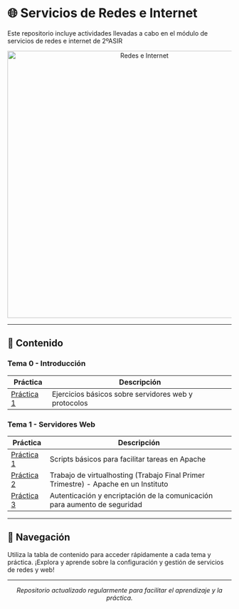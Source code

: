 # 🌐 Servicios de Redes e Internet 

Este repositorio incluye actividades llevadas a cabo en el módulo de servicios de redes e internet
de 2ºASIR

<p align="center">
  <img src="https://redeseinternetblog.wordpress.com/wp-content/uploads/2017/11/cropped-iab-global-network-644x4292.jpg" alt="Redes e Internet" width="600"/>
</p>

---

## 📂 Contenido

### Tema 0 - Introducción

| Práctica           | Descripción                                               |
|--------------------|-----------------------------------------------------------|
| [Práctica 1](Tema-0/Actividad-de-introducción.pdf) | Ejercicios básicos sobre servidores web y protocolos |

### Tema 1 - Servidores Web

| Práctica           | Descripción                                           |
|--------------------|-------------------------------------------------------|
| [Práctica 1](Tema-1/Práctica_1.1_ScriptsApache.md) | Scripts básicos para facilitar tareas en Apache      |
| [Práctica 2](Tema-1/Práctica_1.2_ServidoresWeb.md) | Trabajo de virtualhosting (Trabajo Final Primer Trimestre) - Apache en un Instituto   |
| [Práctica 3](Tema-1/Práctica_1.3_Autenticación_y_SSL.md) | Autenticación y encriptación de la comunicación para aumento de seguridad   |


---

## 🚀 Navegación

Utiliza la tabla de contenido para acceder rápidamente a cada tema y práctica. ¡Explora y aprende sobre la configuración y gestión de servicios de redes y web!

---

<p align="center">
  <i>Repositorio actualizado regularmente para facilitar el aprendizaje y la práctica.</i>
</p>
